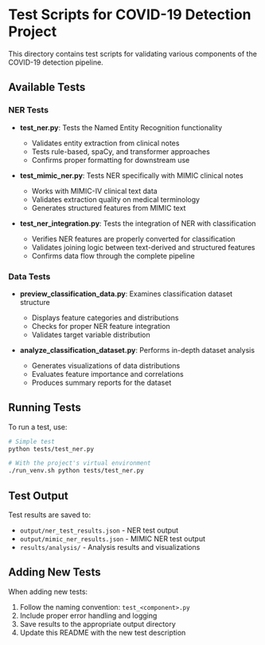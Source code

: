 # Test Scripts for COVID-19 Detection Project

This directory contains test scripts for validating various components of the COVID-19 detection pipeline.

## Available Tests

### NER Tests

- **test_ner.py**: Tests the Named Entity Recognition functionality
  - Validates entity extraction from clinical notes
  - Tests rule-based, spaCy, and transformer approaches
  - Confirms proper formatting for downstream use

- **test_mimic_ner.py**: Tests NER specifically with MIMIC clinical notes
  - Works with MIMIC-IV clinical text data
  - Validates extraction quality on medical terminology
  - Generates structured features from MIMIC text

- **test_ner_integration.py**: Tests the integration of NER with classification
  - Verifies NER features are properly converted for classification
  - Validates joining logic between text-derived and structured features
  - Confirms data flow through the complete pipeline

### Data Tests

- **preview_classification_data.py**: Examines classification dataset structure
  - Displays feature categories and distributions
  - Checks for proper NER feature integration
  - Validates target variable distribution

- **analyze_classification_dataset.py**: Performs in-depth dataset analysis
  - Generates visualizations of data distributions
  - Evaluates feature importance and correlations
  - Produces summary reports for the dataset

## Running Tests

To run a test, use:
```bash
# Simple test
python tests/test_ner.py

# With the project's virtual environment
./run_venv.sh python tests/test_ner.py
```

## Test Output

Test results are saved to:
- `output/ner_test_results.json` - NER test output
- `output/mimic_ner_results.json` - MIMIC NER test output 
- `results/analysis/` - Analysis results and visualizations

## Adding New Tests

When adding new tests:
1. Follow the naming convention: `test_<component>.py`
2. Include proper error handling and logging
3. Save results to the appropriate output directory 
4. Update this README with the new test description